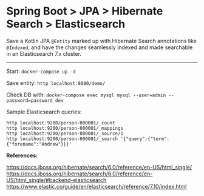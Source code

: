 # Spring Boot > JPA > Hibernate Search > Elasticsearch

Save a Kotlin JPA `@Entity` marked up with Hibernate Search annotations like `@Indexed`, and have the changes seamlessly indexed and made searchable in an Elasticsearch 7.x cluster.

---

Start: `docker-compose up -d`

Save entity: `http localhost:8080/demo/`

Check DB with: `docker-compose exec mysql mysql --user=admin --password=password dev`

Sample Elasticsearch queries:

    http localhost:9200/person-000001/_count
    http localhost:9200/person-000001/_mappings
    http localhost:9200/person-000001/_source/1
    http localhost:9200/person-000001/_search '{"query":{"term":{"forename":"Andrew"}}}'

**References:**

https://docs.jboss.org/hibernate/search/6.0/reference/en-US/html_single/
https://docs.jboss.org/hibernate/search/6.0/reference/en-US/html_single/#backend-elasticsearch
https://www.elastic.co/guide/en/elasticsearch/reference/7.10/index.html